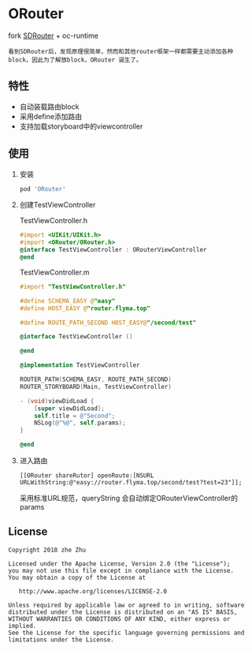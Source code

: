 # ORouter
fork [SDRouter](https://github.com/xlsd/SDRouter) + oc-runtime
    
    看到SDRouter后，发现原理很简单，然而和其他router框架一样都需要主动添加各种block，因此为了解放block，ORouter 诞生了。

## 特性

* 自动装载路由block
* 采用define添加路由
* 支持加载storyboard中的viewcontroller

## 使用

1. 安装
    
    ```ruby
    pod 'ORouter'
    ```
    
2. 创建TestViewController

    TestViewController.h

    ```objective-c
    #import <UIKit/UIKit.h>
    #import <ORouter/ORouter.h>
    @interface TestViewController : ORouterViewController
    @end
    ```

    TestViewController.m

    ```objective-c
    #import "TestViewController.h"

    #define SCHEMA_EASY @"easy"
    #define HOST_EASY @"router.flyma.top"

    #define ROUTE_PATH_SECOND HOST_EASY@"/second/test"

    @interface TestViewController ()

    @end

    @implementation TestViewController

    ROUTER_PATH(SCHEMA_EASY, ROUTE_PATH_SECOND)
    ROUTER_STORYBOARD(Main, TestViewController)

    - (void)viewDidLoad {
        [super viewDidLoad];
        self.title = @"Second";
        NSLog(@"%@", self.params);
    }

    @end
    ```

3. 进入路由

    ```oc
    [[ORouter shareRutor] openRoute:[NSURL URLWithString:@"easy://router.flyma.top/second/test?test=23"]];
    ```

    采用标准URL规范，queryString 会自动绑定ORouterViewController的params

## License
```text
Copyright 2018 zhe Zhu

Licensed under the Apache License, Version 2.0 (the "License");
you may not use this file except in compliance with the License.
You may obtain a copy of the License at

   http://www.apache.org/licenses/LICENSE-2.0

Unless required by applicable law or agreed to in writing, software
distributed under the License is distributed on an "AS IS" BASIS,
WITHOUT WARRANTIES OR CONDITIONS OF ANY KIND, either express or implied.
See the License for the specific language governing permissions and
limitations under the License.
```
